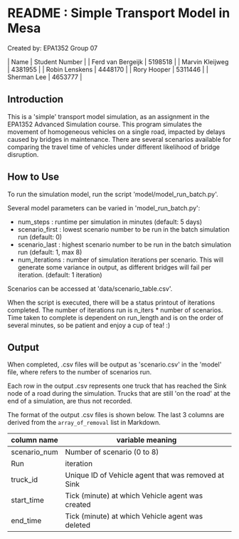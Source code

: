 # README : Simple Transport Model in Mesa

Created by: EPA1352 Group 07

| Name    | Student Number |
| Ferd van Bergeijk | 5198518 |
| Marvin Kleijweg | 4381955 | 
| Robin Lenskens | 4448170 |
| Rory Hooper | 5311446 |
| Sherman Lee | 4653777 | 


## Introduction

This is a 'simple' transport model simulation, as an assignment in the EPA1352 Advanced Simulation course. This program simulates 
the movement of homogeneous vehicles on a single road, impacted by delays caused by bridges in maintenance. 
There are several scenarios available for comparing the travel time of vehicles under different likelihood of bridge disruption.  

## How to Use

To run the simulation model, run the script 'model/model_run_batch.py'. 

Several model parameters can be varied in 'model_run_batch.py':
- num_steps : runtime per simulation in minutes (default:  5 days)
- scenario_first : lowest scenario number to be run in the batch simulation run (default: 0)
- scenario_last : highest scenario number to be run in the batch simulation run (default: 1, max 8)
- num_iterations : number of simulation iterations per scenario. This will generate some variance in output, as different bridges will fail per iteration. (default: 1 iteration)

Scenarios can be accessed at 'data/scenario_table.csv'. 

When the script is executed, there will be a status printout of iterations completed. The number of iterations run is n_iters * number of scenarios. Time taken to complete is dependent on run_length and is on the order of several minutes, so be patient and enjoy a cup of tea! :)

## Output

When completed, .csv files will be output as 'scenario<N>.csv' in the 'model' file, where <N> refers to the number of scenarios run.

Each row in the output .csv represents one truck that has reached the Sink node of a road during the simulation. Trucks that are still 'on the road' at the end of a simulation, are thus not recorded.

The format of the output .csv files is shown below. The last 3 columns are derived from the `array_of_removal` list in Markdown.

|**column name**| **variable meaning**                            |
|--------------|-----------------------------------------------------|
| scenario_num | Number of scenario (0 to 8)                         |
| Run          | iteration                                           |
| truck_id     | Unique ID of Vehicle agent that was removed at Sink |
| start_time   | Tick (minute) at which Vehicle agent was created    |
| end_time     | Tick (minute) at which Vehicle agent was deleted    |